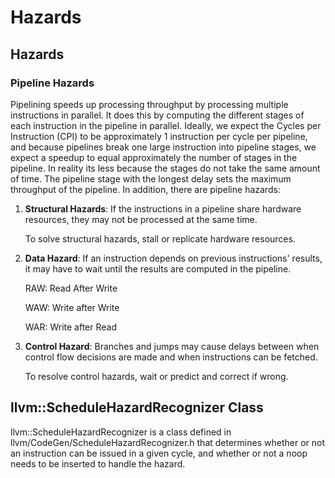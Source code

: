 # Hazards

## Hazards

### Pipeline Hazards

Pipelining speeds up processing throughput by processing multiple instructions in parallel. It does this by computing the different stages of each instruction in the pipeline in parallel. Ideally, we expect the Cycles per Instruction (CPI) to be approximately 1 instruction per cycle per pipeline, and because pipelines break one large instruction into pipeline stages, we expect a speedup to equal approximately the number of stages in the pipeline. In reality its less because the stages do not take the same amount of time. The pipeline stage with the longest delay sets the maximum throughput of the pipeline. In addition, there are pipeline hazards:

1. **Structural Hazards**: If the instructions in a pipeline share hardware resources, they may not be processed at the same time.

    To solve structural hazards, stall or replicate hardware resources.

2. **Data Hazard**: If an instruction depends on previous instructions' results, it may have to wait until the results are computed in the pipeline.

    RAW: Read After Write

    WAW: Write after Write

    WAR: Write after Read

3. **Control Hazard**: Branches and jumps may cause delays between when control flow decisions are made and when instructions can be fetched.

    To resolve control hazards, wait or predict and correct if wrong.



## llvm::ScheduleHazardRecognizer Class

llvm::ScheduleHazardRecognizer is a class defined in llvm/CodeGen/ScheduleHazardRecognizer.h that determines whether or not an instruction can be issued in a given cycle, and whether or not a noop needs to be inserted to handle the hazard.

